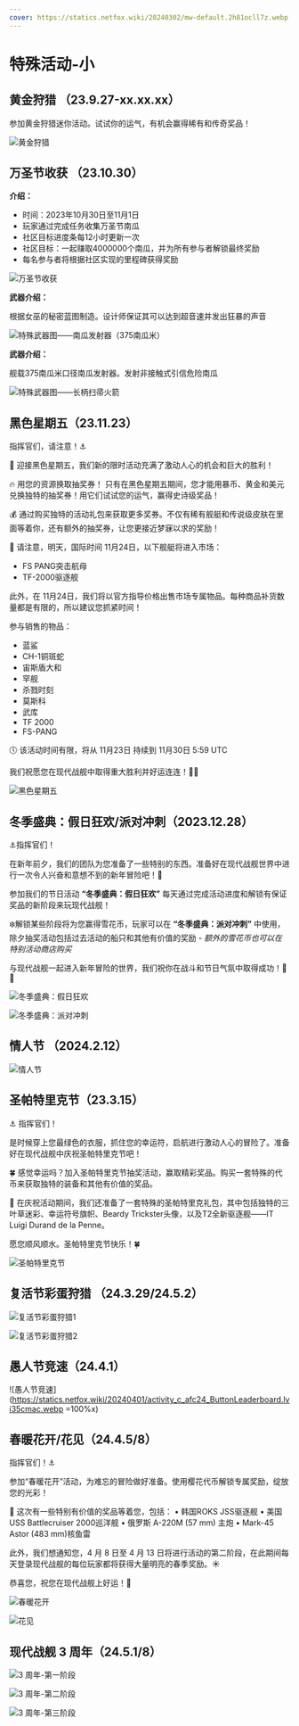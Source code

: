 ```yaml
---
cover: https://statics.netfox.wiki/20240302/mw-default.2h81ocll7z.webp
---
```


# 特殊活动-小

<InfoCom title="MWstats - 活动" content="获得更好的访问体验" button-text="点击访问" link="https://mwstats.info/events?lang=zh-hans"/>

## 黄金狩猎 <Badge text="常驻活动" type="tip" />（23.9.27-xx.xx.xx）

参加黄金狩猎迷你活动。试试你的运气，有机会赢得稀有和传奇奖品！

![黄金狩猎](https://statics.netfox.wiki/20240304/4b8e0ed5fe5531459927f924529aabac_720.7p3cettqmg.webp)

## 万圣节收获 <Badge text="社区类" type="info" />（23.10.30）

**介绍：**

- 时间：2023年10月30日至11月1日
- 玩家通过完成任务收集万圣节南瓜
- 社区目标进度条每12小时更新一次
- 社区目标：一起赚取4000000个南瓜，并为所有参与者解锁最终奖励
- 每名参与者将根据社区实现的里程碑获得奖励

![万圣节收获](https://statics.netfox.wiki/20240302/Screenshot_2023-10-30-19-11-46-337_com.Shooter.Mo.8ojfoihcdb.webp)

**武器介绍：**

根据女巫的秘密蓝图制造。设计师保证其可以达到超音速并发出狂暴的声音

![特殊武器图——南瓜发射器（375南瓜米）](https://statics.netfox.wiki/20240302/Screenshot_2023-10-30-19-12-06-651_com.Shooter.Mo.9dcp8j4vdv.webp)

**武器介绍：**

舰载375南瓜米口径南瓜发射器。发射非接触式引信危险南瓜

![特殊武器图——长柄扫帚火箭](https://statics.netfox.wiki/20240302/Screenshot_2023-10-30-19-12-01-536_com.Shooter.Mo.73top1k4wx.webp)

## 黑色星期五（23.11.23）

指挥官们，请注意！⚓️

🎁 迎接黑色星期五，我们新的限时活动充满了激动人心的机会和巨大的胜利！

🔥 用您的资源换取抽奖券！
只有在黑色星期五期间，您才能用暴币、黄金和美元兑换独特的抽奖券！用它们试试您的运气，赢得史诗级奖品！

💰 通过购买独特的活动礼包来获取更多奖券。不仅有稀有舰艇和传说级皮肤在里面等着你，还有额外的抽奖券，让您更接近梦寐以求的奖励！

👀 请注意，明天，国际时间 11月24日，以下舰艇将进入市场：

- FS PANG突击航母
- TF-2000驱逐舰

此外，在 11月24日，我们将以官方指导价格出售市场专属物品。每种商品补货数量都是有限的，所以建议您抓紧时间！

参与销售的物品：

- 蓝鲨
- CH-1铜斑蛇
- 宙斯盾大和
- 罕舰
- 杀戮时刻
- 莫斯科
- 武库
- TF 2000
- FS-PANG

🕔 该活动时间有限，将从 11月23日 持续到 11月30日 5:59 UTC

我们祝愿您在现代战舰中取得重大胜利并好运连连！🌊🚀

![黑色星期五](https://statics.netfox.wiki/20240302/c03b9b19a6a1cd473b659f1ed3785af2_720.1lbk8wbwpa.webp)

## 冬季盛典：假日狂欢/派对冲刺（2023.12.28）

⚓️指挥官们！

在新年前夕，我们的团队为您准备了一些特别的东西。准备好在现代战舰世界中进行一次令人兴奋和意想不到的新年冒险吧！🎄

参加我们的节日活动 **“冬季盛典：假日狂欢”** 每天通过完成活动进度和解锁有保证奖品的新阶段来玩现代战舰！

❄️解锁某些阶段将为您赢得雪花币，玩家可以在 **“冬季盛典：派对冲刺”** 中使用，除夕抽奖活动包括过去活动的船只和其他有价值的奖励 - *额外的雪花币也可以在特别活动商店购买*

与现代战舰一起进入新年冒险的世界，我们祝你在战斗和节日气氛中取得成功！🎉🥂

![冬季盛典：假日狂欢](https://statics.netfox.wiki/20240302/js2.3uuksdwn8a.webp)

![冬季盛典：派对冲刺](https://statics.netfox.wiki/20240302/js1.5fkbrutuoj.webp)

## 情人节 <Badge text="社区类" type="info" /> <Badge text="错误的出现" type="danger" />（2024.2.12）

![情人节](https://statics.netfox.wiki/20240302/eveless-love.8z69hnwkez.webp)

## 圣帕特里克节（23.3.15）

⚓️ 指挥官们！

是时候穿上您最绿色的衣服，抓住您的幸运符，启航进行激动人心的冒险了。准备好在现代战舰中庆祝圣帕特里克节吧！

🍀 感觉幸运吗？加入圣帕特里克节抽奖活动，赢取精彩奖品。购买一套特殊的代币来获取独特的装备和其他有价值的奖品。

💎 在庆祝活动期间，我们还准备了一套特殊的圣帕特里克礼包，其中包括独特的三叶草迷彩、幸运符号旗帜、Beardy Trickster头像，以及T2全新驱逐舰——IT Luigi Durand de la Penne。

愿您顺风顺水。圣帕特里克节快乐！🍀

![圣帕特里克节](https://statics.netfox.wiki/20240315/6f3c85b18e1d580e4ba860949c5de172.9dcprqbwnt.webp)

## 复活节彩蛋狩猎 <Badge text="社区类" type="info" />（24.3.29/24.5.2）

![复活节彩蛋狩猎1](https://statics.netfox.wiki/20240329/b8b157e5ba49ab276e2584ff4f6e1f15_720.3nre03cydh.webp)

![复活节彩蛋狩猎2](https://statics.netfox.wiki/20240502/22fd0c237aafed0870f7c86908206a84.7p3kl7wmp.jpg)

## 愚人节竞速（24.4.1）

![愚人节竞速](https://statics.netfox.wiki/20240401/activity_c_afc24_ButtonLeaderboard.lvi35cmac.webp =100%x)

## 春暖花开/花见（24.4.5/8）

指挥官们！⚓️

参加“春暖花开”活动，为难忘的冒险做好准备。使用樱花代币解锁专属奖励，绽放您的光彩！

💎 这次有一些特别有价值的奖品等着您，包括：
• 韩国ROKS JSS驱逐舰
• 美国USS Battlecruiser 2000巡洋舰
• 俄罗斯 A-220M (57 mm) 主炮
• Mark-45 Astor (483 mm)核鱼雷

此外，我们想通知您，4 月 8 日至 4 月 13 日将进行活动的第二阶段，在此期间每天登录现代战舰的每位玩家都将获得大量明亮的春季奖励。☀️

恭喜您，祝您在现代战舰上好运！🌊

![春暖花开](https://statics.netfox.wiki/20240405/1463a69934acaa2e83f591318fada3db_720.2a4v5ti3oo.webp)

![花见](https://statics.netfox.wiki/20240408/Screenshot_2024-04-08-19-03-48-168_com.Shooter.Mo.8kzv87qig1.webp)

## 现代战舰 3 周年（24.5.1/8）

![3 周年-第一阶段](https://statics.netfox.wiki/20240508/4036c47f01a7c41755cf0c4ae9bf62dc.2doieiss8g.webp)

![3 周年-第二阶段](https://statics.netfox.wiki/20240508/807307de6c7795ce0d293673e06b55e4_720.6ik3qmji7n.webp)

![3 周年-第三阶段](https://statics.netfox.wiki/20240521/Screenshot_2024-05-21-13-08-10-929_com.Shooter.Mo.9nzm8mgjxw.webp)
